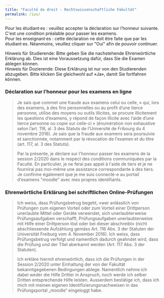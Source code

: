 ```yaml
---
title: "Faculté de droit - Rechtswissenschaftliche Fakultät"
permalink: /ius/
---
```


Pour les étudiant·es : veuillez accepter la déclaration sur l’honneur suivante. C'est une condition préalable pour passer les examens.  
Pour les enseignant·es : cette déclaration ne doit être faite que par les étudiant·es. Néanmoins, veuillez cliquer sur "Oui" afin de pouvoir continuer.  
  
Hinweis für Studierende: Bitte geben Sie die nachstehende Ehrenwörtliche Erklärung ab. Dies ist eine Voraussetzung dafür, dass Sie die Examen ablegen können.  
Hinweis für Dozierende: Diese Erklärung ist nur von den Studierenden abzugeben. Bitte klicken Sie gleichwohl auf «Ja», damit Sie fortfahren können.

### Déclaration sur l’honneur pour les examens en ligne
> Je sais que commet une fraude aux examens celui ou celle, « qui, lors des examens, à des fins personnelles ou au profit d’une tierce personne, utilise des moyens ou outils illicites, se procure illicitement les questions d’examens, y répond de façon illicite avec l’aide d’une tierce personne ou copie sur celle-ci » (énumération non exhaustive selon l’art. 116, al. 3 des Statuts de l’Université de Fribourg du 4 novembre 2016). Je sais que la fraude aux examens sera poursuivie et sanctionnée, notamment par la révocation de l'examen et du titre (art. 117, al. 3 des Statuts).
>  
> Par la présente, je déclare sur l'honneur passer les examens de la session 2/2020 dans le respect des conditions communiquées par la Faculté. En particulier, je ne ferai pas appel à l'aide de tiers et je ne fournirai pas moi-même une assistance correspondante à des tiers. Je confirme également que je me suis connecté-e au portail d'examens "moodle" avec mes propres identifiants.

  

### Ehrenwörtliche Erklärung bei schriftlichen Online-Prüfungen
> Ich weiss, dass Prüfungsbetrug begeht, «wer anlässlich von Prüfungen zum eigenen Vorteil oder zum Vorteil einer Drittperson unerlaubte Mittel oder Geräte verwendet, sich unerlaubterweise Prüfungsaufgaben verschafft, Prüfungsaufgaben unerlaubterweise mit Hilfe einer Drittperson löst oder bei dieser abschreibt» (nicht abschliessende Aufzählung gemäss Art. 116 Abs. 3 der Statuten der Universität Freiburg vom 4. November 2016). Ich weiss, dass Prüfungsbetrug verfolgt und namentlich dadurch geahndet wird, dass die Prüfung und der Titel aberkannt werden (Art. 117 Abs. 3 der Statuten).
>  
> Ich erkläre hiermit ehrenwörtlich, dass ich die Prüfungen in der Session 2/2020 unter Einhaltung der von der Fakultät bekanntgegebenen Bedingungen ablege. Namentlich nehme ich dabei weder die Hilfe Dritter in Anspruch, noch werde ich selber Dritten entsprechende Hilfe leisten. Ausserdem bestätige ich, dass ich mich mit meinen eigenen Identifizierungsnachweisen in das Prüfungsportal „moodle“ eingeloggt habe.

